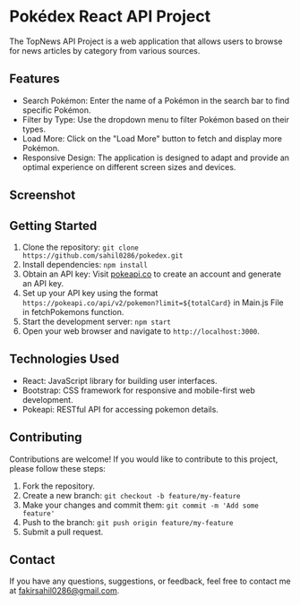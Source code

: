 # Pokédex React API Project

The TopNews API Project is a web application that allows users to browse for news articles by category from various sources.

## Features

- Search Pokémon: Enter the name of a Pokémon in the search bar to find specific Pokémon.
- Filter by Type: Use the dropdown menu to filter Pokémon based on their types.
- Load More: Click on the "Load More" button to fetch and display more Pokémon.
- Responsive Design: The application is designed to adapt and provide an optimal experience on different screen sizes and devices.

## Screenshot


## Getting Started

1. Clone the repository: `git clone https://github.com/sahil0286/pokedex.git`
2. Install dependencies: `npm install`
3. Obtain an API key: Visit [pokeapi.co](https://pokeapi.co/) to create an account and generate an API key.
4. Set up your API key using the format `https://pokeapi.co/api/v2/pokemon?limit=${totalCard}` in Main.js File in fetchPokemons function.
5. Start the development server: `npm start`
6. Open your web browser and navigate to `http://localhost:3000`.

## Technologies Used

- React: JavaScript library for building user interfaces.
- Bootstrap: CSS framework for responsive and mobile-first web development.
- Pokeapi: RESTful API for accessing pokemon details.

## Contributing

Contributions are welcome! If you would like to contribute to this project, please follow these steps:

1. Fork the repository.
2. Create a new branch: `git checkout -b feature/my-feature`
3. Make your changes and commit them: `git commit -m 'Add some feature'`
4. Push to the branch: `git push origin feature/my-feature`
5. Submit a pull request.

## Contact

If you have any questions, suggestions, or feedback, feel free to contact me at [fakirsahil0286@gmail.com](mailto:fakirsahil0286@gmail.com).
